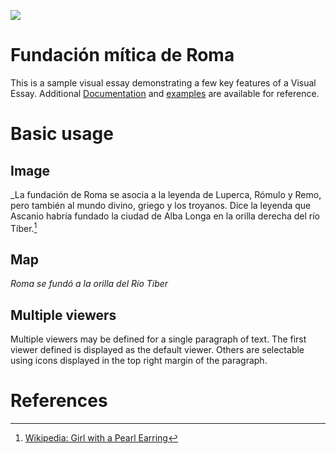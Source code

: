 <a href="https://juncture-digital.org"><img src="https://juncture-digital.org/images/ve-button.png"></a>

<param ve-config
       title="Antigua Roma"
       author="Clase 1"
       banner="https://commons.wikimedia.org/wiki/File:Acueducto_-_panoramio_(1)_edited.jpg#/media/File:Acueducto_-_panoramio_(1)_edited.jpg"
       layout="vertical">

<!-- Entities discussed throughout the essay are typically defined before the essay text and
     are thus available in all text.  Entity identifiers (QIDs) can be found in either
     Wikipedia or Wikidata (https://www.wikidata.org)> -->
<param ve-entity eid="Q185372"> <!-- Girl with a Pearl Earring painting -->
<param ve-entity eid="Q41264"> <!-- Johannes Vermeer -->
<param ve-entity eid="Q221092"> <!-- Mauritshuis -->
<param ve-entity eid="Q36600"> <!-- The Hague -->
<param ve-entity eid="Q220"> <!-- Roma -->

# Fundación mítica de Roma 

This is a sample visual essay demonstrating a few key features of a Visual Essay. Additional [Documentation](https://github.com/JSTOR-Labs/juncture/wiki) and [examples](https://jstor-labs.github.io/juncture-examples) are available for reference.
<param ve-image
       manifest="https://iiif.juncture-digital.org/manifest/6dd738aed85597cac540ad31dd5818e86ef7f2918c7b43a9eb3123d5538e6e4c">

# Basic usage

## Image

_La fundación de Roma se asocia a la leyenda de Luperca, Rómulo y Remo, pero también al mundo divino, griego y los troyanos. Dice la leyenda que Ascanio habría fundado la ciudad de Alba Longa en la orilla derecha del río Tíber.[^1]
<param ve-image
       label="Romulo et Remus"
       description="fundación mítica de Roma"
       license="public domain" 
       url="https://upload.wikimedia.org/wikipedia/commons/6/6a/She-wolf_suckles_Romulus_and_Remus.jpg">

## Map

_Roma se fundó a la orilla del Río Tiber_
<param ve-entity eid="Q220">
<param ve-map center="Q220" zoom="11">


## Multiple viewers

Multiple viewers may be defined for a single paragraph of text.  The first viewer defined is displayed as the default viewer.
Others are selectable using icons displayed in the top right margin of the paragraph.
<param ve-image
       manifest="https://iiif.juncture-digital.org/manifest/6dd738aed85597cac540ad31dd5818e86ef7f2918c7b43a9eb3123d5538e6e4c">
<param ve-map center="Q36600" zoom="11">

# References

[^1]: [Wikipedia: Girl with a Pearl Earring](https://en.wikipedia.org/wiki/Girl_with_a_Pearl_Earring)
